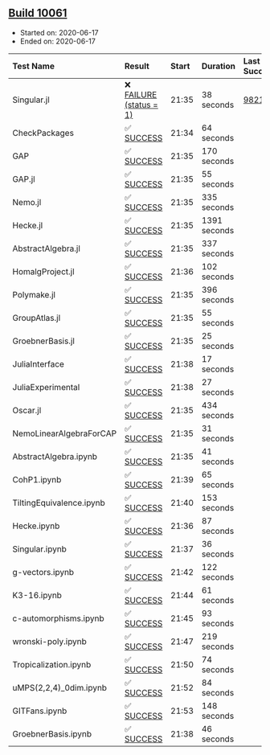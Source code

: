 ## [Build 10061](https://oscarci.mathematik.uni-kl.de/job/oscar/10061/)

* Started on: 2020-06-17
* Ended on: 2020-06-17

| Test Name    | Result | Start | Duration | Last Success | First Failure |
|:-------------|:-------|:------|:---------|:-------------|:--------------|
| Singular.jl | ❌ [FAILURE (status = 1)](https://oscarci.mathematik.uni-kl.de/job/oscar/10061/artifact/logs/build-10061/Singular.jl.log) | 21:35 | 38 seconds | [9821](https://oscarci.mathematik.uni-kl.de/job/oscar/9821/) | [9822](https://oscarci.mathematik.uni-kl.de/job/oscar/9822/) |
| CheckPackages | ✅ [SUCCESS](https://oscarci.mathematik.uni-kl.de/job/oscar/10061/artifact/logs/build-10061/CheckPackages.log) | 21:34 | 64 seconds |  |  |
| GAP | ✅ [SUCCESS](https://oscarci.mathematik.uni-kl.de/job/oscar/10061/artifact/logs/build-10061/GAP.log) | 21:35 | 170 seconds |  |  |
| GAP.jl | ✅ [SUCCESS](https://oscarci.mathematik.uni-kl.de/job/oscar/10061/artifact/logs/build-10061/GAP.jl.log) | 21:35 | 55 seconds |  |  |
| Nemo.jl | ✅ [SUCCESS](https://oscarci.mathematik.uni-kl.de/job/oscar/10061/artifact/logs/build-10061/Nemo.jl.log) | 21:35 | 335 seconds |  |  |
| Hecke.jl | ✅ [SUCCESS](https://oscarci.mathematik.uni-kl.de/job/oscar/10061/artifact/logs/build-10061/Hecke.jl.log) | 21:35 | 1391 seconds |  |  |
| AbstractAlgebra.jl | ✅ [SUCCESS](https://oscarci.mathematik.uni-kl.de/job/oscar/10061/artifact/logs/build-10061/AbstractAlgebra.jl.log) | 21:35 | 337 seconds |  |  |
| HomalgProject.jl | ✅ [SUCCESS](https://oscarci.mathematik.uni-kl.de/job/oscar/10061/artifact/logs/build-10061/HomalgProject.jl.log) | 21:36 | 102 seconds |  |  |
| Polymake.jl | ✅ [SUCCESS](https://oscarci.mathematik.uni-kl.de/job/oscar/10061/artifact/logs/build-10061/Polymake.jl.log) | 21:35 | 396 seconds |  |  |
| GroupAtlas.jl | ✅ [SUCCESS](https://oscarci.mathematik.uni-kl.de/job/oscar/10061/artifact/logs/build-10061/GroupAtlas.jl.log) | 21:35 | 55 seconds |  |  |
| GroebnerBasis.jl | ✅ [SUCCESS](https://oscarci.mathematik.uni-kl.de/job/oscar/10061/artifact/logs/build-10061/GroebnerBasis.jl.log) | 21:35 | 25 seconds |  |  |
| JuliaInterface | ✅ [SUCCESS](https://oscarci.mathematik.uni-kl.de/job/oscar/10061/artifact/logs/build-10061/JuliaInterface.log) | 21:38 | 17 seconds |  |  |
| JuliaExperimental | ✅ [SUCCESS](https://oscarci.mathematik.uni-kl.de/job/oscar/10061/artifact/logs/build-10061/JuliaExperimental.log) | 21:38 | 27 seconds |  |  |
| Oscar.jl | ✅ [SUCCESS](https://oscarci.mathematik.uni-kl.de/job/oscar/10061/artifact/logs/build-10061/Oscar.jl.log) | 21:35 | 434 seconds |  |  |
| NemoLinearAlgebraForCAP | ✅ [SUCCESS](https://oscarci.mathematik.uni-kl.de/job/oscar/10061/artifact/logs/build-10061/NemoLinearAlgebraForCAP.log) | 21:35 | 31 seconds |  |  |
| AbstractAlgebra.ipynb | ✅ [SUCCESS](https://oscarci.mathematik.uni-kl.de/job/oscar/10061/artifact/logs/build-10061/AbstractAlgebra.ipynb.log) | 21:35 | 41 seconds |  |  |
| CohP1.ipynb | ✅ [SUCCESS](https://oscarci.mathematik.uni-kl.de/job/oscar/10061/artifact/logs/build-10061/CohP1.ipynb.log) | 21:39 | 65 seconds |  |  |
| TiltingEquivalence.ipynb | ✅ [SUCCESS](https://oscarci.mathematik.uni-kl.de/job/oscar/10061/artifact/logs/build-10061/TiltingEquivalence.ipynb.log) | 21:40 | 153 seconds |  |  |
| Hecke.ipynb | ✅ [SUCCESS](https://oscarci.mathematik.uni-kl.de/job/oscar/10061/artifact/logs/build-10061/Hecke.ipynb.log) | 21:36 | 87 seconds |  |  |
| Singular.ipynb | ✅ [SUCCESS](https://oscarci.mathematik.uni-kl.de/job/oscar/10061/artifact/logs/build-10061/Singular.ipynb.log) | 21:37 | 36 seconds |  |  |
| g-vectors.ipynb | ✅ [SUCCESS](https://oscarci.mathematik.uni-kl.de/job/oscar/10061/artifact/logs/build-10061/g-vectors.ipynb.log) | 21:42 | 122 seconds |  |  |
| K3-16.ipynb | ✅ [SUCCESS](https://oscarci.mathematik.uni-kl.de/job/oscar/10061/artifact/logs/build-10061/K3-16.ipynb.log) | 21:44 | 61 seconds |  |  |
| c-automorphisms.ipynb | ✅ [SUCCESS](https://oscarci.mathematik.uni-kl.de/job/oscar/10061/artifact/logs/build-10061/c-automorphisms.ipynb.log) | 21:45 | 93 seconds |  |  |
| wronski-poly.ipynb | ✅ [SUCCESS](https://oscarci.mathematik.uni-kl.de/job/oscar/10061/artifact/logs/build-10061/wronski-poly.ipynb.log) | 21:47 | 219 seconds |  |  |
| Tropicalization.ipynb | ✅ [SUCCESS](https://oscarci.mathematik.uni-kl.de/job/oscar/10061/artifact/logs/build-10061/Tropicalization.ipynb.log) | 21:50 | 74 seconds |  |  |
| uMPS(2,2,4)_0dim.ipynb | ✅ [SUCCESS](https://oscarci.mathematik.uni-kl.de/job/oscar/10061/artifact/logs/build-10061/uMPS-2-2-4-_0dim.ipynb.log) | 21:52 | 84 seconds |  |  |
| GITFans.ipynb | ✅ [SUCCESS](https://oscarci.mathematik.uni-kl.de/job/oscar/10061/artifact/logs/build-10061/GITFans.ipynb.log) | 21:53 | 148 seconds |  |  |
| GroebnerBasis.ipynb | ✅ [SUCCESS](https://oscarci.mathematik.uni-kl.de/job/oscar/10061/artifact/logs/build-10061/GroebnerBasis.ipynb.log) | 21:38 | 46 seconds |  |  |

